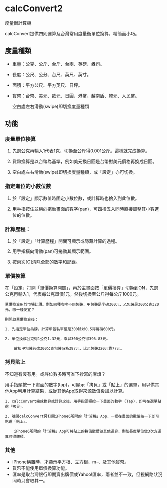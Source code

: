 # calcConvert2
度量衡計算機

calcConvert提供四則運算及台灣常用度量衡單位換算，精簡而小巧。

## 度量種類

* 重量：公克、公斤、台斤、台兩、英磅、盎司。
* 長度：公尺、公分、台尺、英尺、英寸。
* 面積：平方公尺、平方英尺、日坪。
* 貨幣：台幣、美元、歐元、日圓、港幣、越南盾、韓元、人民幣。

    空白處左右滑動(swipe)即切換度量種類

## 功能

### 度量單位換算

1. 先選公克再輸入1代表1克，切換至公斤得0.001公斤。這樣就完成換算。

2. 貨幣換算是以台幣為基準，例如美元換日圓是台幣對美元價格再換成日圓。

3. 空白處左右滑動(swipe)即切換度量種類，或「設定」亦可切換。

### 指定進位的小數位數

1. 於「設定」顯示數值時固定小數位數，或計算時也捨入到此位數。

2. 用手指按住並橫向拖動畫面的數字(pan)，可四捨五入同時直接調整其小數進位的位數。

### 計算歷程：

1. 於「設定」「計算歷程」開關可顯示或隱藏計算的過程。
    
2. 用手指橫向滑動(pan)可捲動其顯示範圍。

3. 按兩次[C]清除全部的數字和記錄。

### 單價換算

在「設定」打開「單價換算開關」，再於主畫面按「單價換算」切換到ON，先選公克再輸入1，代表每公克單價1元，然後切換至公斤得每公斤1000元。

    單價換算用於市場比價。例如同種咖啡不同包裝，甲包裝是半磅300元，乙包裝是300公克320元，哪一種便宜？

    則開啟單價換算後：

    1. 先指定單位為磅，計算甲包裝單價是300除以0.5得每磅600元。

    2. 單位換成公克得1公克1.32元，乘以300公克得396.83元。

        故知甲包裝若改300公克包裝時為397元，比乙包裝320元貴77元。


### 拷貝貼上

不知道有沒有用。或許位數多時可省下抄寫的麻煩？

用手指頭按一下畫面的數字(tap)，可顯示「拷貝」或「貼上」的選單，用以供其他App利用計算結果，或從其他App取得來源數值後加以計算。

    1. calcConvert完成換算或計算之後，用手指頭輕按一下畫面的數字 (Tap)，即可在選單點選「拷貝」。

    2. 離開calcConvert另打開iPhone6所附的「計算機」App，一樣在畫面的數值按一下即可點選「貼上」。

        iPhone6所附的「計算機」App可將貼上的數值繼續做其他運算，例如長度單位做3次方運算可得體積。

### 其他

* iPhone橫置時，才顯示平方根、立方根、m-、及其他貨幣。
* 貨幣不能使用單價換算功能。
* 匯率是取台灣銀行即期賣出牌價或Yahoo!匯率，兩者並不一致，但視網路狀況同時只會取其一。
